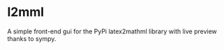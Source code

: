 # l2mml
A simple front-end gui for the PyPi latex2mathml library with live preview thanks to sympy.

